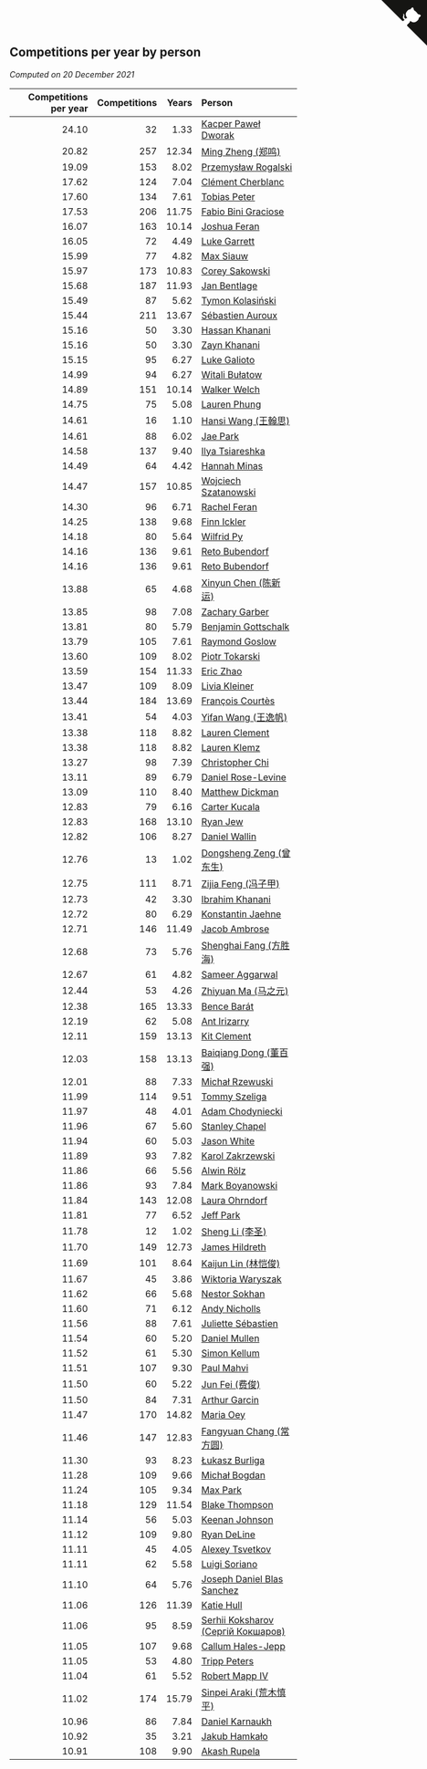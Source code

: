 ## Competitions per year by person

*Computed on 20 December 2021*

| Competitions per year | Competitions | Years | Person |
| ---: | ---: | ---: | :--- |
| 24.10 | 32 | 1.33 | [Kacper Paweł Dworak](https://www.worldcubeassociation.org/persons/2020DWOR01) |
| 20.82 | 257 | 12.34 | [Ming Zheng (郑鸣)](https://www.worldcubeassociation.org/persons/2009ZHEN11) |
| 19.09 | 153 | 8.02 | [Przemysław Rogalski](https://www.worldcubeassociation.org/persons/2013ROGA02) |
| 17.62 | 124 | 7.04 | [Clément Cherblanc](https://www.worldcubeassociation.org/persons/2014CHER05) |
| 17.60 | 134 | 7.61 | [Tobias Peter](https://www.worldcubeassociation.org/persons/2014PETE03) |
| 17.53 | 206 | 11.75 | [Fabio Bini Graciose](https://www.worldcubeassociation.org/persons/2010GRAC02) |
| 16.07 | 163 | 10.14 | [Joshua Feran](https://www.worldcubeassociation.org/persons/2011FERA01) |
| 16.05 | 72 | 4.49 | [Luke Garrett](https://www.worldcubeassociation.org/persons/2017GARR05) |
| 15.99 | 77 | 4.82 | [Max Siauw](https://www.worldcubeassociation.org/persons/2017SIAU02) |
| 15.97 | 173 | 10.83 | [Corey Sakowski](https://www.worldcubeassociation.org/persons/2011SAKO01) |
| 15.68 | 187 | 11.93 | [Jan Bentlage](https://www.worldcubeassociation.org/persons/2010BENT01) |
| 15.49 | 87 | 5.62 | [Tymon Kolasiński](https://www.worldcubeassociation.org/persons/2016KOLA02) |
| 15.44 | 211 | 13.67 | [Sébastien Auroux](https://www.worldcubeassociation.org/persons/2008AURO01) |
| 15.16 | 50 | 3.30 | [Hassan Khanani](https://www.worldcubeassociation.org/persons/2018KHAN26) |
| 15.16 | 50 | 3.30 | [Zayn Khanani](https://www.worldcubeassociation.org/persons/2018KHAN28) |
| 15.15 | 95 | 6.27 | [Luke Galioto](https://www.worldcubeassociation.org/persons/2015GALI02) |
| 14.99 | 94 | 6.27 | [Witali Bułatow](https://www.worldcubeassociation.org/persons/2015BUAT01) |
| 14.89 | 151 | 10.14 | [Walker Welch](https://www.worldcubeassociation.org/persons/2011WELC01) |
| 14.75 | 75 | 5.08 | [Lauren Phung](https://www.worldcubeassociation.org/persons/2016PHUN02) |
| 14.61 | 16 | 1.10 | [Hansi Wang (王翰思)](https://www.worldcubeassociation.org/persons/2020WANG19) |
| 14.61 | 88 | 6.02 | [Jae Park](https://www.worldcubeassociation.org/persons/2015PARK24) |
| 14.58 | 137 | 9.40 | [Ilya Tsiareshka](https://www.worldcubeassociation.org/persons/2012TERE01) |
| 14.49 | 64 | 4.42 | [Hannah Minas](https://www.worldcubeassociation.org/persons/2017MINA04) |
| 14.47 | 157 | 10.85 | [Wojciech Szatanowski](https://www.worldcubeassociation.org/persons/2011SZAT01) |
| 14.30 | 96 | 6.71 | [Rachel Feran](https://www.worldcubeassociation.org/persons/2015FERA01) |
| 14.25 | 138 | 9.68 | [Finn Ickler](https://www.worldcubeassociation.org/persons/2012ICKL01) |
| 14.18 | 80 | 5.64 | [Wilfrid Py](https://www.worldcubeassociation.org/persons/2016PYWI01) |
| 14.16 | 136 | 9.61 | [Reto Bubendorf](https://www.worldcubeassociation.org/persons/2012BUBE01) |
| 14.16 | 136 | 9.61 | [Reto Bubendorf](https://www.worldcubeassociation.org/persons/2012BUBE01) |
| 13.88 | 65 | 4.68 | [Xinyun Chen (陈新运)](https://www.worldcubeassociation.org/persons/2017CHEN36) |
| 13.85 | 98 | 7.08 | [Zachary Garber](https://www.worldcubeassociation.org/persons/2014GARB01) |
| 13.81 | 80 | 5.79 | [Benjamin Gottschalk](https://www.worldcubeassociation.org/persons/2016GOTT01) |
| 13.79 | 105 | 7.61 | [Raymond Goslow](https://www.worldcubeassociation.org/persons/2014GOSL01) |
| 13.60 | 109 | 8.02 | [Piotr Tokarski](https://www.worldcubeassociation.org/persons/2013TOKA01) |
| 13.59 | 154 | 11.33 | [Eric Zhao](https://www.worldcubeassociation.org/persons/2010ZHAO19) |
| 13.47 | 109 | 8.09 | [Livia Kleiner](https://www.worldcubeassociation.org/persons/2013KLEI03) |
| 13.44 | 184 | 13.69 | [François Courtès](https://www.worldcubeassociation.org/persons/2008COUR01) |
| 13.41 | 54 | 4.03 | [Yifan Wang (王逸帆)](https://www.worldcubeassociation.org/persons/2017WANY29) |
| 13.38 | 118 | 8.82 | [Lauren Clement](https://www.worldcubeassociation.org/persons/2013KLEM01) |
| 13.38 | 118 | 8.82 | [Lauren Klemz](https://www.worldcubeassociation.org/persons/2013KLEM01) |
| 13.27 | 98 | 7.39 | [Christopher Chi](https://www.worldcubeassociation.org/persons/2014CHIC01) |
| 13.11 | 89 | 6.79 | [Daniel Rose-Levine](https://www.worldcubeassociation.org/persons/2015ROSE01) |
| 13.09 | 110 | 8.40 | [Matthew Dickman](https://www.worldcubeassociation.org/persons/2013DICK01) |
| 12.83 | 79 | 6.16 | [Carter Kucala](https://www.worldcubeassociation.org/persons/2015KUCA01) |
| 12.83 | 168 | 13.10 | [Ryan Jew](https://www.worldcubeassociation.org/persons/2008JEWR01) |
| 12.82 | 106 | 8.27 | [Daniel Wallin](https://www.worldcubeassociation.org/persons/2013WALL03) |
| 12.76 | 13 | 1.02 | [Dongsheng Zeng (曾东生)](https://www.worldcubeassociation.org/persons/2020ZENG03) |
| 12.75 | 111 | 8.71 | [Zijia Feng (冯子甲)](https://www.worldcubeassociation.org/persons/2013FENG02) |
| 12.73 | 42 | 3.30 | [Ibrahim Khanani](https://www.worldcubeassociation.org/persons/2018KHAN27) |
| 12.72 | 80 | 6.29 | [Konstantin Jaehne](https://www.worldcubeassociation.org/persons/2015JAEH01) |
| 12.71 | 146 | 11.49 | [Jacob Ambrose](https://www.worldcubeassociation.org/persons/2010AMBR01) |
| 12.68 | 73 | 5.76 | [Shenghai Fang (方胜海)](https://www.worldcubeassociation.org/persons/2016FANG01) |
| 12.67 | 61 | 4.82 | [Sameer Aggarwal](https://www.worldcubeassociation.org/persons/2017AGGA01) |
| 12.44 | 53 | 4.26 | [Zhiyuan Ma (马之元)](https://www.worldcubeassociation.org/persons/2017MAZH04) |
| 12.38 | 165 | 13.33 | [Bence Barát](https://www.worldcubeassociation.org/persons/2008BARA01) |
| 12.19 | 62 | 5.08 | [Ant Irizarry](https://www.worldcubeassociation.org/persons/2016IRIZ02) |
| 12.11 | 159 | 13.13 | [Kit Clement](https://www.worldcubeassociation.org/persons/2008CLEM01) |
| 12.03 | 158 | 13.13 | [Baiqiang Dong (董百强)](https://www.worldcubeassociation.org/persons/2008DONG06) |
| 12.01 | 88 | 7.33 | [Michał Rzewuski](https://www.worldcubeassociation.org/persons/2014RZEW01) |
| 11.99 | 114 | 9.51 | [Tommy Szeliga](https://www.worldcubeassociation.org/persons/2012SZEL01) |
| 11.97 | 48 | 4.01 | [Adam Chodyniecki](https://www.worldcubeassociation.org/persons/2017CHOD02) |
| 11.96 | 67 | 5.60 | [Stanley Chapel](https://www.worldcubeassociation.org/persons/2016CHAP04) |
| 11.94 | 60 | 5.03 | [Jason White](https://www.worldcubeassociation.org/persons/2016WHIT16) |
| 11.89 | 93 | 7.82 | [Karol Zakrzewski](https://www.worldcubeassociation.org/persons/2014ZAKR01) |
| 11.86 | 66 | 5.56 | [Alwin Rölz](https://www.worldcubeassociation.org/persons/2016ROLZ01) |
| 11.86 | 93 | 7.84 | [Mark Boyanowski](https://www.worldcubeassociation.org/persons/2014BOYA01) |
| 11.84 | 143 | 12.08 | [Laura Ohrndorf](https://www.worldcubeassociation.org/persons/2009OHRN01) |
| 11.81 | 77 | 6.52 | [Jeff Park](https://www.worldcubeassociation.org/persons/2015PARK08) |
| 11.78 | 12 | 1.02 | [Sheng Li (李圣)](https://www.worldcubeassociation.org/persons/2020LISH02) |
| 11.70 | 149 | 12.73 | [James Hildreth](https://www.worldcubeassociation.org/persons/2009HILD01) |
| 11.69 | 101 | 8.64 | [Kaijun Lin (林恺俊)](https://www.worldcubeassociation.org/persons/2013LINK01) |
| 11.67 | 45 | 3.86 | [Wiktoria Waryszak](https://www.worldcubeassociation.org/persons/2018WARY01) |
| 11.62 | 66 | 5.68 | [Nestor Sokhan](https://www.worldcubeassociation.org/persons/2016SOKH01) |
| 11.60 | 71 | 6.12 | [Andy Nicholls](https://www.worldcubeassociation.org/persons/2015NICH04) |
| 11.56 | 88 | 7.61 | [Juliette Sébastien](https://www.worldcubeassociation.org/persons/2014SEBA01) |
| 11.54 | 60 | 5.20 | [Daniel Mullen](https://www.worldcubeassociation.org/persons/2016MULL04) |
| 11.52 | 61 | 5.30 | [Simon Kellum](https://www.worldcubeassociation.org/persons/2016KELL12) |
| 11.51 | 107 | 9.30 | [Paul Mahvi](https://www.worldcubeassociation.org/persons/2012MAHV01) |
| 11.50 | 60 | 5.22 | [Jun Fei (费俊)](https://www.worldcubeassociation.org/persons/2016FEIJ02) |
| 11.50 | 84 | 7.31 | [Arthur Garcin](https://www.worldcubeassociation.org/persons/2014GARC27) |
| 11.47 | 170 | 14.82 | [Maria Oey](https://www.worldcubeassociation.org/persons/2007OEYM01) |
| 11.46 | 147 | 12.83 | [Fangyuan Chang (常方圆)](https://www.worldcubeassociation.org/persons/2009CHAN04) |
| 11.30 | 93 | 8.23 | [Łukasz Burliga](https://www.worldcubeassociation.org/persons/2013BURL01) |
| 11.28 | 109 | 9.66 | [Michał Bogdan](https://www.worldcubeassociation.org/persons/2012BOGD01) |
| 11.24 | 105 | 9.34 | [Max Park](https://www.worldcubeassociation.org/persons/2012PARK03) |
| 11.18 | 129 | 11.54 | [Blake Thompson](https://www.worldcubeassociation.org/persons/2010THOM03) |
| 11.14 | 56 | 5.03 | [Keenan Johnson](https://www.worldcubeassociation.org/persons/2016JOHN30) |
| 11.12 | 109 | 9.80 | [Ryan DeLine](https://www.worldcubeassociation.org/persons/2012DELI01) |
| 11.11 | 45 | 4.05 | [Alexey Tsvetkov](https://www.worldcubeassociation.org/persons/2017TSVE02) |
| 11.11 | 62 | 5.58 | [Luigi Soriano](https://www.worldcubeassociation.org/persons/2016SORI04) |
| 11.10 | 64 | 5.76 | [Joseph Daniel Blas Sanchez](https://www.worldcubeassociation.org/persons/2016SANC08) |
| 11.06 | 126 | 11.39 | [Katie Hull](https://www.worldcubeassociation.org/persons/2010HULL01) |
| 11.06 | 95 | 8.59 | [Serhii Koksharov (Сергій Кокшаров)](https://www.worldcubeassociation.org/persons/2013KOKS01) |
| 11.05 | 107 | 9.68 | [Callum Hales-Jepp](https://www.worldcubeassociation.org/persons/2012HALE01) |
| 11.05 | 53 | 4.80 | [Tripp Peters](https://www.worldcubeassociation.org/persons/2017PETE04) |
| 11.04 | 61 | 5.52 | [Robert Mapp IV](https://www.worldcubeassociation.org/persons/2016IVRO01) |
| 11.02 | 174 | 15.79 | [Sinpei Araki (荒木慎平)](https://www.worldcubeassociation.org/persons/2006ARAK01) |
| 10.96 | 86 | 7.84 | [Daniel Karnaukh](https://www.worldcubeassociation.org/persons/2014KARN02) |
| 10.92 | 35 | 3.21 | [Jakub Hamkało](https://www.worldcubeassociation.org/persons/2018HAMK01) |
| 10.91 | 108 | 9.90 | [Akash Rupela](https://www.worldcubeassociation.org/persons/2012RUPE01) |


<a href="https://github.com/jonatanklosko/wca_statistics" class="github-corner" aria-label="View source on Github"><svg width="80" height="80" viewBox="0 0 250 250" style="fill:#151513; color:#fff; position: absolute; top: 0; border: 0; right: 0;" aria-hidden="true"><path d="M0,0 L115,115 L130,115 L142,142 L250,250 L250,0 Z"></path><path d="M128.3,109.0 C113.8,99.7 119.0,89.6 119.0,89.6 C122.0,82.7 120.5,78.6 120.5,78.6 C119.2,72.0 123.4,76.3 123.4,76.3 C127.3,80.9 125.5,87.3 125.5,87.3 C122.9,97.6 130.6,101.9 134.4,103.2" fill="currentColor" style="transform-origin: 130px 106px;" class="octo-arm"></path><path d="M115.0,115.0 C114.9,115.1 118.7,116.5 119.8,115.4 L133.7,101.6 C136.9,99.2 139.9,98.4 142.2,98.6 C133.8,88.0 127.5,74.4 143.8,58.0 C148.5,53.4 154.0,51.2 159.7,51.0 C160.3,49.4 163.2,43.6 171.4,40.1 C171.4,40.1 176.1,42.5 178.8,56.2 C183.1,58.6 187.2,61.8 190.9,65.4 C194.5,69.0 197.7,73.2 200.1,77.6 C213.8,80.2 216.3,84.9 216.3,84.9 C212.7,93.1 206.9,96.0 205.4,96.6 C205.1,102.4 203.0,107.8 198.3,112.5 C181.9,128.9 168.3,122.5 157.7,114.1 C157.9,116.9 156.7,120.9 152.7,124.9 L141.0,136.5 C139.8,137.7 141.6,141.9 141.8,141.8 Z" fill="currentColor" class="octo-body"></path></svg></a><style>.github-corner:hover .octo-arm{animation:octocat-wave 560ms ease-in-out}@keyframes octocat-wave{0%,100%{transform:rotate(0)}20%,60%{transform:rotate(-25deg)}40%,80%{transform:rotate(10deg)}}@media (max-width:500px){.github-corner:hover .octo-arm{animation:none}.github-corner .octo-arm{animation:octocat-wave 560ms ease-in-out}}</style>
